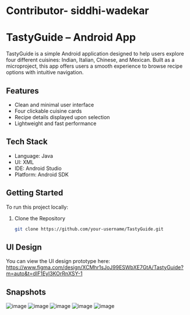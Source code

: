 # Contributor- siddhi-wadekar
# TastyGuide – Android App

TastyGuide is a simple Android application designed to help users explore four different cuisines: Indian, Italian, Chinese, and Mexican. Built as a microproject, this app offers users a smooth experience to browse recipe options with intuitive navigation.

## Features

- Clean and minimal user interface
- Four clickable cuisine cards
- Recipe details displayed upon selection
- Lightweight and fast performance

## Tech Stack

- Language: Java  
- UI: XML  
- IDE: Android Studio  
- Platform: Android SDK

## Getting Started

To run this project locally:

1. Clone the Repository
   ```bash
   git clone https://github.com/your-username/TastyGuide.git

## UI Design
You can view the UI design prototype here:
https://www.figma.com/design/XCMhr1sJoJ99ESWbXE7GtA/TastyGuide?m=auto&t=dIF1Eyl3KOrRnXSY-1

## Snapshots 
![image](https://github.com/user-attachments/assets/996c94b6-e0af-48a2-88b5-746f5abd4181)
![image](https://github.com/user-attachments/assets/1bb8717b-5f8a-401a-971f-f1f97a32a2c1)
![image](https://github.com/user-attachments/assets/2a0ebefd-0acb-4ddf-b501-2ecb9d5730a8)
![image](https://github.com/user-attachments/assets/973aae68-696d-410a-b9af-06ac1a187dda)
![image](https://github.com/user-attachments/assets/0d04d458-cc18-43ca-a7cc-8501c9fb8206)






